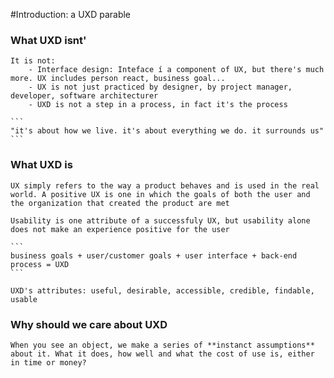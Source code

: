 #Introduction: a UXD parable
### What UXD isnt'
    It is not:
        - Interface design: Inteface í a component of UX, but there's much more. UX includes person react, business goal...
        - UX is not just practiced by designer, by project manager, developer, software architecturer
        - UXD is not a step in a process, in fact it's the process

    ```
    "it's about how we live. it's about everything we do. it surrounds us"
    ```
### What UXD is
    UX simply refers to the way a product behaves and is used in the real world. A positive UX is one in which the goals of both the user and the organization that created the product are met

    Usability is one attribute of a successfuly UX, but usability alone does not make an experience positive for the user

    ```
    business goals + user/customer goals + user interface + back-end process = UXD
    ```

    UXD's attributes: useful, desirable, accessible, credible, findable, usable
 
 ### Why should we care about UXD
    When you see an object, we make a series of **instanct assumptions** about it. What it does, how well and what the cost of use is, either in time or money?